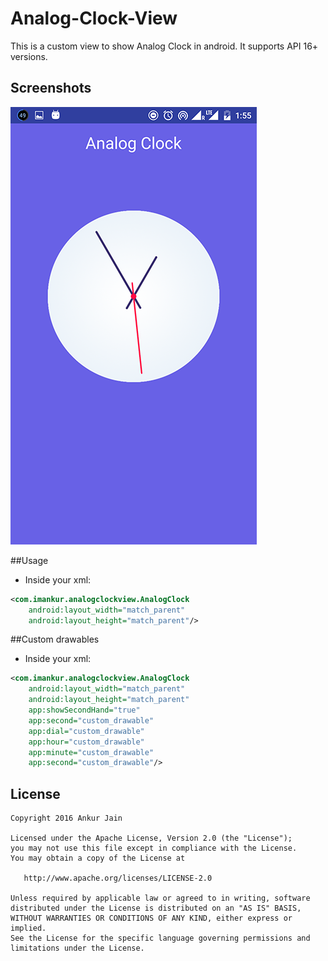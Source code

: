 # Analog-Clock-View

This is a custom view to show Analog Clock in android. It supports API 16+ versions.

Screenshots
-----------

![Phone](screenshot/Screenshot.png "Screenshot")

##Usage
- Inside your xml:
```xml
<com.imankur.analogclockview.AnalogClock
    android:layout_width="match_parent"
    android:layout_height="match_parent"/>
```

##Custom drawables 
- Inside your xml:
```xml
<com.imankur.analogclockview.AnalogClock
    android:layout_width="match_parent"
    android:layout_height="match_parent"
	app:showSecondHand="true"
	app:second="custom_drawable"
	app:dial="custom_drawable"
	app:hour="custom_drawable"
	app:minute="custom_drawable"
	app:second="custom_drawable"/>
```


## License
```
Copyright 2016 Ankur Jain

Licensed under the Apache License, Version 2.0 (the "License");
you may not use this file except in compliance with the License.
You may obtain a copy of the License at

   http://www.apache.org/licenses/LICENSE-2.0

Unless required by applicable law or agreed to in writing, software
distributed under the License is distributed on an "AS IS" BASIS,
WITHOUT WARRANTIES OR CONDITIONS OF ANY KIND, either express or implied.
See the License for the specific language governing permissions and
limitations under the License.
```